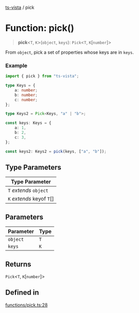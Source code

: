 [ts-vista](../README.md) / pick

# Function: pick()

> **pick**\<`T`, `K`\>(`object`, `keys`): `Pick`\<`T`, `K`\[`number`\]\>

From `object`, pick a set of properties whose keys are in `keys`.

### Example

```ts
import { pick } from "ts-vista";

type Keys = {
    a: number;
    b: number;
    c: number;
};

type Keys2 = Pick<Keys, "a" | "b">;

const keys: Keys = {
    a: 1,
    b: 2,
    c: 3,
};

const keys2: Keys2 = pick(keys, ["a", "b"]);
```

## Type Parameters

| Type Parameter |
| ------ |
| `T` *extends* `object` |
| `K` *extends* keyof `T`[] |

## Parameters

| Parameter | Type |
| ------ | ------ |
| `object` | `T` |
| `keys` | `K` |

## Returns

`Pick`\<`T`, `K`\[`number`\]\>

## Defined in

[functions/pick.ts:28](https://github.com/alpheustangs/ts-vista/blob/8bbe28116f138b15dd06e37767960e13a4fdad79/package/src/functions/pick.ts#L28)
